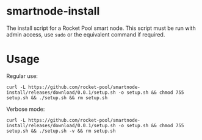 # smartnode-install
The install script for a Rocket Pool smart node. This script must be run with admin access, use `sudo` or the equivalent command if required.

# Usage

Regular use:

`curl -L https://github.com/rocket-pool/smartnode-install/releases/download/0.0.1/setup.sh -o setup.sh && chmod 755 setup.sh && ./setup.sh && rm setup.sh`

Verbose mode:

`curl -L https://github.com/rocket-pool/smartnode-install/releases/download/0.0.1/setup.sh -o setup.sh && chmod 755 setup.sh && ./setup.sh -v && rm setup.sh`
